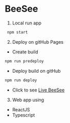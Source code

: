 # BeeSee

1. Local run app
```sh
 npm start
 ```

2. Deploy on gitHub Pages
- Create build
```sh
npm run predeploy
 ```
- Deploy build on gitHub
```sh
npm run deploy
 ```

- Click to see [Live BeeSee](http://durgesh94.github.io/BeeSee/)

3. Web app using
- ReactJS
- Typescript

